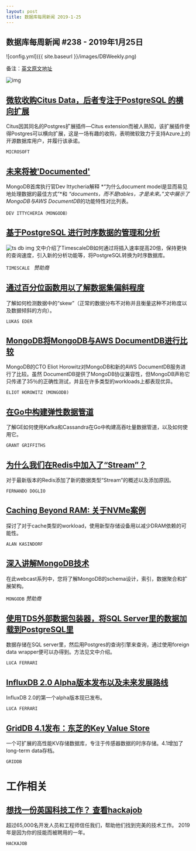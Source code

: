 ```yaml
---
layout: post
title: 数据库每周新闻 2019-1-25
---
```


## 数据库每周新闻 #238 - 2019年1月25日
![config.yml]({{ site.baseurl }}/images/DBWeekly.png)

备注：[英文原文地址](https://dbweekly.com/issues/238)

![img](https://res.cloudinary.com/cpress/image/upload/w_1280,e_sharpen:60/jdtcqvqtmtfmgninlrcd.jpg)

## [微软收购Citus Data，后者专注于PostgreSQL 的横向扩展](https://dbweekly.com/link/58466/web)
Citus因其同名的Postgres扩展插件—Citus extension而被人熟知，该扩展插件使得Postgres可以横向扩展，这是一场有趣的收购，表明微软致力于支持Azure上的开源数据库用户，并履行该承诺。

`MICROSOFT`

## [未来将被'Documented'](https://dbweekly.com/link/58467/web)
MongoDB首席执行官Dev Ittycheria解释 *“为什么document model是显而易见地处理数据的最佳方式”*和 *“documents，而不是tables，才是未来。”*文中展示了MongoDB与*AWS DocumentDB*的功能特性对比列表。

`DEV ITTYCHERIA（MONGODB）`

## [基于PostgreSQL 进行时序数据的管理和分析](https://dbweekly.com/link/58468/web)
![ts db img](https://copm.s3.amazonaws.com/2e2064e1.jpg)
文中介绍了TimescaleDB如何通过将插入速率提高20倍，保持更快的查询速度，引入新的分析功能等，将PostgreSQL转换为时序数据库。

`TIMESCALE ` *赞助商*

## [通过百分位函数用以了解数据集偏斜程度](https://dbweekly.com/link/58469/web)
了解如何检测数据中的“skew”（正常的数据分布不对称并且衡量这种不对称度以及数据倾斜的方向）。

`LUKAS EDER`

## [MongoDB将MongoDB与AWS DocumentDB进行比较](https://dbweekly.com/link/58470/web)
MongoDB的CTO Eliot Horowitz对MongoDB和新的AWS DocumentDB服务进行了比较。虽然 DocumentDB提供了MongoDB协议兼容性，但MongoDB声称它只传递了35％的正确性测试，并且在许多类型的workloads上都表现优异。

`ELIOT HOROWITZ (MONGODB)` 

## [在Go中构建弹性数据管道](https://dbweekly.com/link/58471/web)
了解GE如何使用Kafka和Cassandra在Go中构建高吞吐量数据管道，以及如何使用它。

`GRANT GRIFFITHS`

## [为什么我们在Redis中加入了“Stream”？](https://dbweekly.com/link/58472/web)
对于最新版本的Redis添加了新的数据类型“Stream”的概述以及添加原因。

`FERNANDO DOGLIO`

## [Caching Beyond RAM: 关于NVMe案例](https://dbweekly.com/link/58473/web)

探讨了对于cache类型的workload，使用新型存储设备用以减少DRAM依赖的可能性。

`ALAN KASINDORF ` 

## [深入讲解MongoDB技术](https://dbweekly.com/link/58474/web) 

在此webcast系列中，您将了解MongoDB的schema设计，索引，数据聚合和扩展架构。

`MONGODB` *赞助商*

## [使用TDS外部数据包装器，将SQL Server里的数据加载到PostgreSQL里](https://dbweekly.com/link/58475/web)
数据存储在SQL server里，然后用Postgres的查询引擎来查询，通过使用foreign data wrapper便可以办得到。方法见文中介绍。

`LUCA FERRARI`

## [InfluxDB 2.0 Alpha版本发布以及未来发展路线](https://dbweekly.com/link/58476/web)
InfluxDB 2.0的第一个alpha版本现已发布。

`LUCA FERRARI`

## [GridDB 4.1发布：东芝的Key Value Store](https://dbweekly.com/link/58477/web) 
一个可扩展的高性能KV存储数据库，专注于传感器数据的时序存储。4.1增加了long-term data存档。

`GRIDDB`

# 工作相关

## [想找一份英国科技工作？ 查看hackajob](https://hackajob.co/p/discover?utm_source=cooperpress&utm_medium=paid&utm_campaign=db_jan-18)
超过65,000名开发人员和工程师信任我们，帮助他们找到完美的技术工作。 2019年是因为你的技能而被聘用的一年。

`HACKAJOB`



